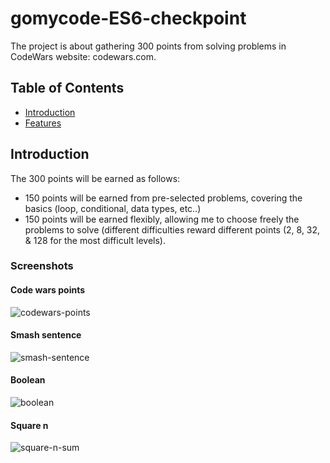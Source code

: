 # gomycode-ES6-checkpoint

The project is about gathering 300 points from solving problems in CodeWars website: codewars.com. 

## Table of Contents

- [Introduction](#introduction)
- [Features](#features)

## Introduction
The 300 points will be earned as follows:

- 150 points will be earned from pre-selected problems, covering the basics (loop, conditional, data types, etc..)
- 150 points will be earned flexibly, allowing me to choose freely the problems to solve (different difficulties reward different points (2, 8, 32, & 128 for the most difficult levels).

### Screenshots

#### Code wars points
![codewars-points](https://github.com/elamuhombe/gomycode-ES6-checkpoint/assets/10416177/b05e63c6-2abc-48ee-ba45-3da164a68dfc)

#### Smash sentence
![smash-sentence](https://github.com/elamuhombe/gomycode-ES6-checkpoint/assets/10416177/7a92a21d-4ea3-48e9-a09f-4448860aa430)

#### Boolean
![boolean ](https://github.com/elamuhombe/gomycode-ES6-checkpoint/assets/10416177/12c03671-cf89-4b31-b531-1a505a712f08)

#### Square n
![square-n-sum](https://github.com/elamuhombe/gomycode-ES6-checkpoint/assets/10416177/715a1512-6140-47c3-9d70-d90b78f855b0)


